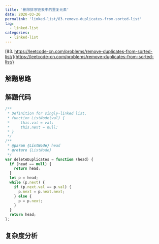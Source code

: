 ```yaml
---
title: '删除排序链表中的重复元素'
date: 2020-03-26
permalink: 'linked-list/83.remove-duplicates-from-sorted-list'
tag:
  - linked-list
categories:
  - linked-list
---
```


[83. https://leetcode-cn.com/problems/remove-duplicates-from-sorted-list/](https://leetcode-cn.com/problems/remove-duplicates-from-sorted-list/)

## 解题思路

## 解题代码

```js
/**
 * Definition for singly-linked list.
 * function ListNode(val) {
 *     this.val = val;
 *     this.next = null;
 * }
 */
/**
 * @param {ListNode} head
 * @return {ListNode}
 */
var deleteDuplicates = function (head) {
  if (head == null) {
    return head;
  }
  let p = head;
  while (p.next) {
    if (p.next.val == p.val) {
      p.next = p.next.next;
    } else {
      p = p.next;
    }
  }
  return head;
};
```

## 复杂度分析
